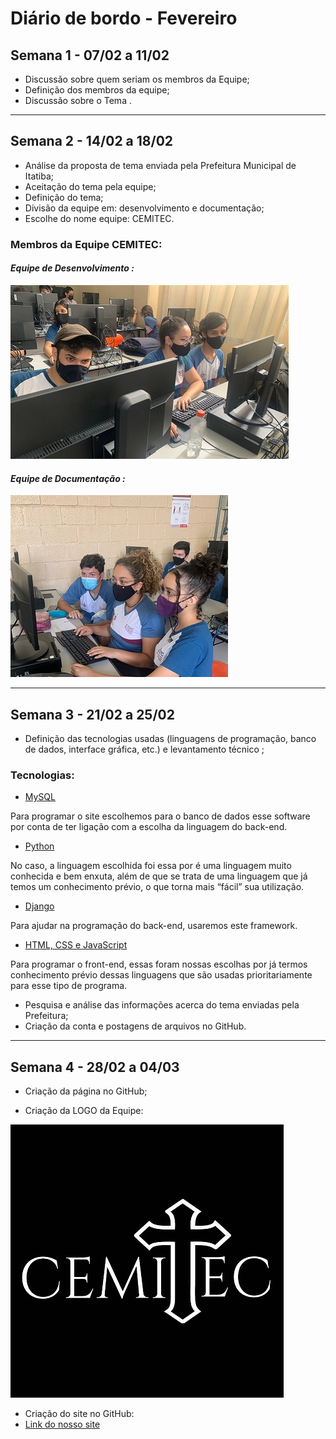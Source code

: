 # Diário de bordo - Fevereiro

## **Semana 1 - 07/02 a 11/02**

- Discussão sobre quem seriam os membros da Equipe;
- Definição dos membros da equipe;
- Discussão sobre o Tema .
________

## **Semana 2 - 14/02 a 18/02**

- Análise da proposta de tema enviada pela Prefeitura Municipal de Itatiba;
- Aceitação do tema pela equipe;
- Definição do tema;
- Divisão da equipe em: desenvolvimento e documentação;
- Escolhe do nome equipe: CEMITEC.

### Membros da Equipe CEMITEC:

#### *Equipe de Desenvolvimento :*
![equipe de desenvolvimento](imagens/EquipeDES.jpg)

#### *Equipe de Documentação :*
![equipe de documentação](imagens/EquipeDOC.jpg)



___

## **Semana 3 - 21/02 a 25/02**

- Definição das tecnologias usadas (linguagens de programação, banco de dados, interface gráfica, etc.) e levantamento técnico ;

### Tecnologias:  

- [MySQL](https://www.techtudo.com.br/noticias/2012/04/o-que-e-e-como-usar-o-mysql.ghtml)

Para programar o site escolhemos para o banco de dados esse software por conta de ter ligação com a escolha da linguagem do back-end. 

- [Python](https://www.python.org/about/)

No caso, a linguagem escolhida foi essa por é uma linguagem muito conhecida e bem enxuta, além de que se trata de uma linguagem que já temos um conhecimento prévio, o que torna mais “fácil” sua utilização. 

- [Django](https://www.djangoproject.com/)

Para ajudar na programação do back-end, usaremos este framework.

- [HTML, CSS e JavaScript](https://www.alura.com.br/artigos/html-css-e-js-definicoes)

Para programar o front-end, essas foram nossas escolhas por já termos conhecimento prévio dessas linguagens que são usadas prioritariamente para esse tipo de programa. 

- Pesquisa e análise das informações acerca do tema enviadas pela Prefeitura;
- Criação da conta e postagens de arquivos no GitHub.

___

## **Semana 4 - 28/02 a 04/03**

- Criação da página no GitHub;

- Criação da LOGO da Equipe:  

![LOGO CEMITEC](imagens/LogoCEMITEC.jpg)


























- Criação do site no GitHub:
- [Link do nosso site](https://analusg.github.io/ProjetoTCC/) 
